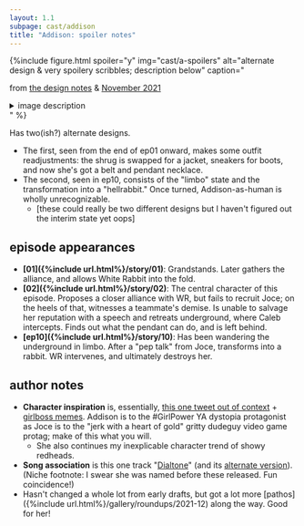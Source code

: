 ```yaml
---
layout: 1.1
subpage: cast/addison
title: "Addison: spoiler notes"
---
```

{%include figure.html
	spoiler="y"
	img="cast/a-spoilers"
	alt="alternate design & very spoilery scribbles; description below"
	caption="<p>from <a href='/ygbtdm/gallery/designnotes'>the design notes</a> & <a href='/ygbtdm/gallery/roundups/2021-11'>November 2021</a></p>
		<details class='imgdesc'><summary>image description</summary>
			<p>Left, <strong>design notes</strong> for Addison’s outfit upgrade (described below); nothing written in the image.</p>
			<p>Right, <strong>limbo & rabbit notes</strong>. The order got fucked to hell in the process of putting it together, so the transcription below follows (more or less) the order they were drawn:</p>
		<ul><li>[limbo headshot]
			<ul><li>“[hair is] kinda similar to KL? hmm” “[it would] probs be in face but I take sketch clarity liberties here”</li>
			<li>“Eyes are just <em style='text-transform:uppercase;font-style:normal;'>gone</em> my guy” “roots [spilling out from eyes?]”</li>
			<li>more hunched + bony</li>
			<li>lost jacket</li></ul></li>
		<li>[rabbit headshot:] “no pupil?”</li>
		<li>[rabbit size comparison, towering over Joce:] “ok this is a Bit too big. could you <em style='text-transform:uppercase;font-style:normal;'>imagine</em> tho”</li>
		<li>[three-fourths limbo]
			<ul><li>“[tank top] is loose now” “still green, <em>v.</em> faded”</li>
			<li>“has never been muscular so it’s not a <em style='text-transform:uppercase;font-style:normal;'>huge</em> difference”</li>
			<li>“covers face”</li></ul></li>
		<li>[mid-transformaion:] “should hair be a thing y/no… leaning no but Imagine”</li>
		<li>“garbled, as if heard from underwater?”</li>
		<li>“[mouth is] constant[ly] drip[ping]?”</li></ul></details>"
%}

Has two(ish?) alternate designs.

- The first, seen from the end of ep01 onward, makes some outfit readjustments: the shrug is swapped for a jacket, sneakers for boots, and now she's got a belt and pendant necklace.
- The second, seen in <span class="spoiler">ep10</span>, consists of <span class="spoiler">the "limbo" state and the transformation into a "hellrabbit."</span> <span class="spoiler">Once turned, Addison-as-human is wholly unrecognizable.</span>
	- \[these could really be two different designs but I haven't figured out the interim state yet oops]

## episode appearances
- **[01]({%include url.html%}/story/01)**: Grandstands. Later gathers
 the alliance, and allows White Rabbit into the fold.
- **[02]({%include url.html%}/story/02)**: The central character of this episode. <span class="spoiler">Proposes a closer alliance with WR, but fails to recruit Joce; on the heels of that, witnesses a teammate's demise. Is unable to salvage her reputation with a speech and retreats underground, where Caleb intercepts. Finds out what the pendant can do, and </span><span class="spoiler">is left behind.</span>
- <span class="spoiler">**[ep10]({%include url.html%}/story/10)**: Has been wandering the underground in limbo. After a "pep talk" from Joce, transforms into a rabbit. WR intervenes, and ultimately destroys her.</span>

## author notes
- **Character inspiration** is, essentially, <a href="https://twitter.com/DystopianYA/status/796434475177672707" class="ext">this one tweet out of context</a> + <a href="https://knowyourmeme.com/memes/gaslight-gatekeep-girlboss" class="ext">girlboss memes</a>. Addison is to the #GirlPower YA dystopia protagonist as Joce is to the "jerk with a heart of gold" gritty dudeguy video game protag; make of this what you will.
	- She also continues my inexplicable character trend of showy redheads.
- **Song association** is this one track <span class="spoiler">"<a href="https://tobyfox.bandcamp.com/track/dialtone" class="ext">Dialtone</a>" (and its <a href="https://www.youtube.com/watch?v=qx2osSxkcGo" class="ext">alternate version</a>)</span>. (Niche footnote: I swear she was named before these released. Fun coincidence!)
- Hasn't changed a whole lot from early drafts, but <span class="spoiler">got a lot more [pathos]({%include url.html%}/gallery/roundups/2021-12) along the way</span>. Good for her!